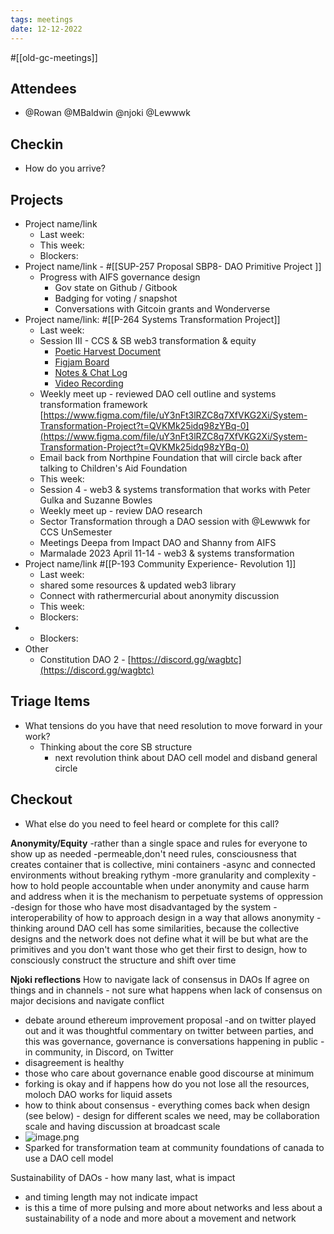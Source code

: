 ```yaml
---
tags: meetings
date: 12-12-2022
---
```

#[[old-gc-meetings]] 
## Attendees
- @Rowan  @MBaldwin @njoki @Lewwwk 

## Checkin
- How do you arrive?

## Projects
- Project name/link
	- Last week:
	- This week:
	- Blockers:
- Project name/link - #[[SUP-257 Proposal SBP8- DAO Primitive Project
]]
	-  Progress with AIFS governance design
		- Gov state on Github / Gitbook
		- Badging for voting / snapshot
		- Conversations with Gitcoin grants and Wonderverse
- Project name/link: #[[P-264 Systems Transformation Project]] 
	- Last week:
	- Session III - CCS & SB web3 transformation & equity 
		- [Poetic Harvest Document](https://docs.google.com/document/d/1k29fgg75OVpv3mG4cqTZUlusDR-mtB_pufQa_rc9MV0/edit)
		- [Figjam Board](https://www.figma.com/file/uY3nFt3lRZC8q7XfVKG2Xi/System-Transformation-Project?node-id=367%3A443&t=iYYKNSiG6snlnLy3-0)
		- [Notes & Chat Log](https://docs.google.com/document/d/1GSibtWmOGZvb25Qx1oqhWoAy4AsmgP3yvEQ2k0JHOog/edit?usp=sharing)
		- [Video Recording](https://drive.google.com/file/d/1pXrnOg0_pEBQBnqQRDSzGsx11TwoIrYC/view?usp=sharing)
	- Weekly meet up - reviewed DAO cell outline and systems transformation framework [https://www.figma.com/file/uY3nFt3lRZC8q7XfVKG2Xi/System-Transformation-Project?t=QVKMk25idq98zYBq-0](https://www.figma.com/file/uY3nFt3lRZC8q7XfVKG2Xi/System-Transformation-Project?t=QVKMk25idq98zYBq-0) 
	- Email back from Northpine Foundation that will circle back after talking to Children's Aid Foundation 
	- This week:
	- Session 4 - web3 & systems transformation that works with Peter Gulka and Suzanne Bowles
	- Weekly meet up - review DAO research
	- Sector Transformation through a DAO session with @Lewwwk for CCS UnSemester
	- Meetings Deepa from Impact DAO and Shanny from AIFS
	- Marmalade 2023 April 11-14 - web3 & systems transformation 
- Project name/link #[[P-193 Community Experience- Revolution 1]] 
	- Last week:
	- shared some resources & updated web3 library 
	- Connect with rathermercurial about anonymity discussion
	- This week:
	- Blockers:
- 
	- Blockers:
- Other
	- Constitution DAO 2 - [https://discord.gg/wagbtc](https://discord.gg/wagbtc) 

## Triage Items
- What tensions do you have that need resolution to move forward in your work?
	- Thinking about the core SB structure 
		- next revolution think about DAO cell model and disband general circle 

## Checkout
- What else do you need to feel heard or complete for this call?


**Anonymity/Equity**
-rather than a single space and rules for everyone to show up as needed
-permeable,don't need rules, consciousness that creates container that is collective, mini containers
-async and connected environments without breaking rythym
-more granularity and complexity 
-how to hold people accountable when under anonymity and cause harm and address when it is the mechanism to perpetuate systems of oppression 
-design for those who have most disadvantaged by the system 
-interoperability of how to approach design in a way that allows anonymity 
-thinking around DAO cell has some similarities, because the collective designs and the network does not define what it will be but what are the primitives and you don't want those who get their first to design, how to consciously construct the structure and shift over time 

**Njoki reflections**
How to navigate lack of consensus in DAOs
If agree on things and in channels - not sure what happens when lack of consensus on major decisions and navigate conflict
- debate around ethereum improvement proposal -and on twitter played out and it was thoughtful commentary on twitter between parties, and this was governance, governance is conversations happening in public - in community, in Discord, on Twitter
- disagreement is healthy 
- those who care about governance enable good discourse at minimum
- forking is okay and if happens how do you not lose all the resources, moloch DAO works for liquid assets 
- how to think about consensus - everything comes back when design (see below) - design for different scales we need, may be collaboration scale and having discussion at broadcast scale 
- ![image.png](cfdf8d6f-eee3-4f63-9e20-21154ae14a09%201.png)
- Sparked for transformation team at community foundations of canada to use a DAO cell model 

Sustainability of DAOs - how many last, what is impact
- and timing length may not indicate impact
- is this a time of more pulsing and more about networks and less about a sustainability of a node and more about a movement and network

